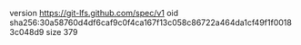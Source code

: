version https://git-lfs.github.com/spec/v1
oid sha256:30a58760d4df6caf9c0f4ca167f13c058c86722a464da1cf49f1f00183c048d9
size 379
